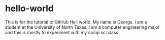 # hello-world
This is for the tutorial to GitHub
Hell world. My name is George. I am a student at the University of North Texas. 
I am a computer engineering major and this is mostly to experiment with my comp sci class
